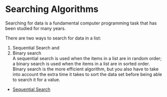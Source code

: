 # Searching Algorithms

Searching for data is a fundamental computer programming task that has been studied for many years.

There are two ways to search for data in a list:
  1. Sequential Search and
  2. Binary search  
A sequential search is used when the items in a list are in random order; a binary search is used when the items in a list are in sorted order. Binary search is the more efficient algorithm, but you also have to take into account the extra time it takes to sort the data set before being able to search it for a value.

* [Sequential Search](01_Sequential_Search)
